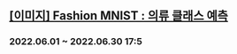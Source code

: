 ## [[이미지] Fashion MNIST : 의류 클래스 예측](https://dacon.io/competitions/open/235594/overview/description)
###  2022.06.01 ~ 2022.06.30 17:5
